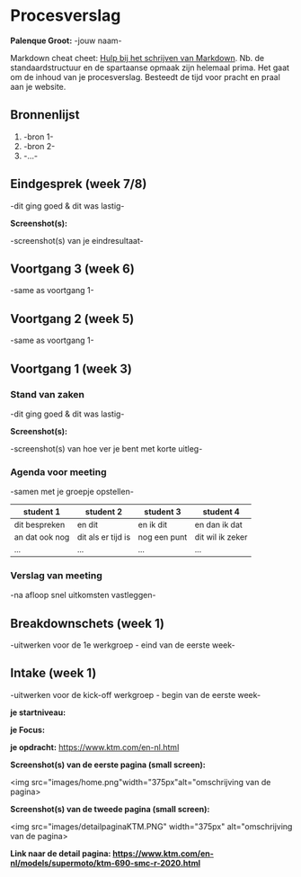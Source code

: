 # Procesverslag
**Palenque Groot:** -jouw naam-

Markdown cheat cheet: [Hulp bij het schrijven van Markdown](https://github.com/adam-p/markdown-here/wiki/Markdown-Cheatsheet). Nb. de standaardstructuur en de spartaanse opmaak zijn helemaal prima. Het gaat om de inhoud van je procesverslag. Besteedt de tijd voor pracht en praal aan je website.



## Bronnenlijst
1. -bron 1-
2. -bron 2-
3. -...-



## Eindgesprek (week 7/8)

-dit ging goed & dit was lastig-

**Screenshot(s):**

-screenshot(s) van je eindresultaat-



## Voortgang 3 (week 6)

-same as voortgang 1-



## Voortgang 2 (week 5)

-same as voortgang 1-



## Voortgang 1 (week 3)

### Stand van zaken

-dit ging goed & dit was lastig-

**Screenshot(s):**

-screenshot(s) van hoe ver je bent met korte uitleg-

### Agenda voor meeting

-samen met je groepje opstellen-

| student 1      | student 2          | student 3    | student 4        |
| ---            | ---                | ---          | ---              |
| dit bespreken  | en dit             | en ik dit    | en dan ik dat    |
| an dat ook nog | dit als er tijd is | nog een punt | dit wil ik zeker |
| ...            | ...                | ...          | ...              |

### Verslag van meeting

-na afloop snel uitkomsten vastleggen-



## Breakdownschets (week 1)

-uitwerken voor de 1e werkgroep - eind van de eerste week-



## Intake (week 1)
-uitwerken voor de kick-off werkgroep - begin van de eerste week-

**je startniveau:** <Blauwrood>

**je Focus:** <responsive>

**je opdracht:** <https://www.ktm.com/en-nl.html>

**Screenshot(s) van de eerste pagina (small screen):**

<img src="images/home.png"width="375px"alt="omschrijving van de pagina>

**Screenshot(s) van de tweede pagina (small screen):**

<img src="images/detailpaginaKTM.PNG" width="375px" alt="omschrijving van de pagina>

**Link naar de detail pagina: https://www.ktm.com/en-nl/models/supermoto/ktm-690-smc-r-2020.html**
